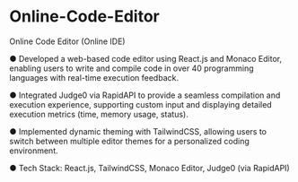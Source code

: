 # Online-Code-Editor

Online Code Editor (Online IDE)

● Developed a web-based code editor using React.js and Monaco Editor, enabling users to write and compile code in over
40 programming languages with real-time execution feedback.

● Integrated Judge0 via RapidAPI to provide a seamless compilation and execution experience, supporting custom input and
displaying detailed execution metrics (time, memory usage, status).

● Implemented dynamic theming with TailwindCSS, allowing users to switch between multiple editor themes for a
personalized coding environment.

● Tech Stack: React.js, TailwindCSS, Monaco Editor, Judge0 (via RapidAPI)
